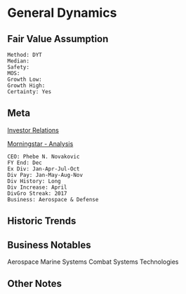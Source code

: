 # General Dynamics
## Fair Value Assumption

```
Method: DYT
Median: 
Safety: 
MOS: 
Growth Low: 
Growth High: 
Certainty: Yes
```


## Meta
[Investor Relations](https://investorrelations.gd.com/ir-home/default.aspx)

[Morningstar - Analysis](https://www.morningstar.com/stocks/xnys/gd/analysis)

~~~
CEO: Phebe N. Novakovic
FY End: Dec
Ex Div: Jan-Apr-Jul-Oct
Div Pay: Jan-May-Aug-Nov
Div History: Long
Div Increase: April
DivGro Streak: 2017
Business: Aerospace & Defense
~~~


## Historic Trends


## Business Notables
Aerospace
Marine Systems
Combat Systems
Technologies

## Other Notes

